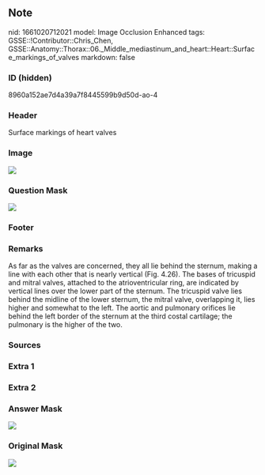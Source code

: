 ## Note
nid: 1661020712021
model: Image Occlusion Enhanced
tags: GSSE::!Contributor::Chris_Chen, GSSE::Anatomy::Thorax::06._Middle_mediastinum_and_heart::Heart::Surface_markings_of_valves
markdown: false

### ID (hidden)
8960a152ae7d4a39a7f8445599b9d50d-ao-4

### Header
Surface markings of heart valves

### Image
<img src="tmplpla9qj1.png">

### Question Mask
<img src="8960a152ae7d4a39a7f8445599b9d50d-ao-4-Q.svg">

### Footer


### Remarks
As far as the valves are concerned, they all lie behind the sternum, making a line with each other that is nearly vertical (Fig. 4.26). The bases of tricuspid and mitral valves, attached to the atrioventricular ring, are indicated by vertical lines over the lower part of the sternum. The tricuspid valve lies behind the midline of the lower sternum, the mitral valve, overlapping it, lies higher and somewhat to the left. The aortic and pulmonary orifices lie behind the left border of the sternum at the third costal cartilage; the pulmonary is the higher of the two.

### Sources


### Extra 1


### Extra 2


### Answer Mask
<img src="8960a152ae7d4a39a7f8445599b9d50d-ao-4-A.svg">

### Original Mask
<img src="8960a152ae7d4a39a7f8445599b9d50d-ao-O.svg">
